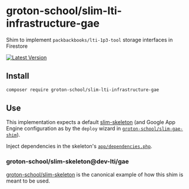 # groton-school/slim-lti-infrastructure-gae

Shim to implement `packbackbooks/lti-1p3-tool` storage interfaces in Firestore

[![Latest Version](https://img.shields.io/packagist/v/groton-school/slim-lti-infrastructure-gae.svg)](https://packagist.org/packages/groton-school/slim-lti-infrastructure-gae)

## Install

```bash
composer require groton-school/slim-lti-infrastructure-gae
```

## Use

This implementation expects a default [slim-skeleton](https://github.com/slimphp/Slim-Skeleton#readme) (and Google App Engine configuration as by the `deploy` wizard in [`groton-school/slim-gae-shim`](https://github.com/groton-school/slim-gae-shim#readme)).

Inject dependencies in the skeleton's [`app/dependencies.php`](https://github.com/groton-school/slim-skeleton/blob/8ad518f1d4a70ce7b81e93165c8ae027574972ca/app/dependencies.php#L58-L59).

### groton-school/slim-skeleton@dev-lti/gae

[groton-school/slim-skeleton](https://github.com/groton-school/slim-skeleton/tree/lti/gae) is the canonical example of how this shim is meant to be used.

